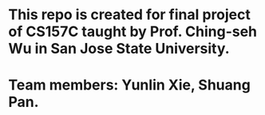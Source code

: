 # This repo is created for final project of CS157C taught by Prof. Ching-seh Wu in San Jose State University.
# Team members: Yunlin Xie, Shuang Pan.
